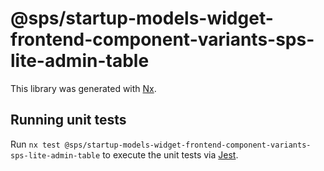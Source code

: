 # @sps/startup-models-widget-frontend-component-variants-sps-lite-admin-table

This library was generated with [Nx](https://nx.dev).

## Running unit tests

Run `nx test @sps/startup-models-widget-frontend-component-variants-sps-lite-admin-table` to execute the unit tests via [Jest](https://jestjs.io).

